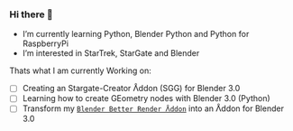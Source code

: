 ### Hi there 👋

- I’m currently learning Python, Blender Python and Python for RaspberryPi
- I’m interested in StarTrek, StarGate and Blender

Thats what I am currently Working on:
- [ ] Creating an Stargate-Creator ᐰddon (SGG) for Blender 3.0
- [ ] Learning how to create GEometry nodes with Blender 3.0 (Python)
- [ ] Transform my [`Blender Better Render ᐰddon`](https://github.com/heschy/Blender-Configuration-Skript/) into an ᐰddon for Blender 3.0
